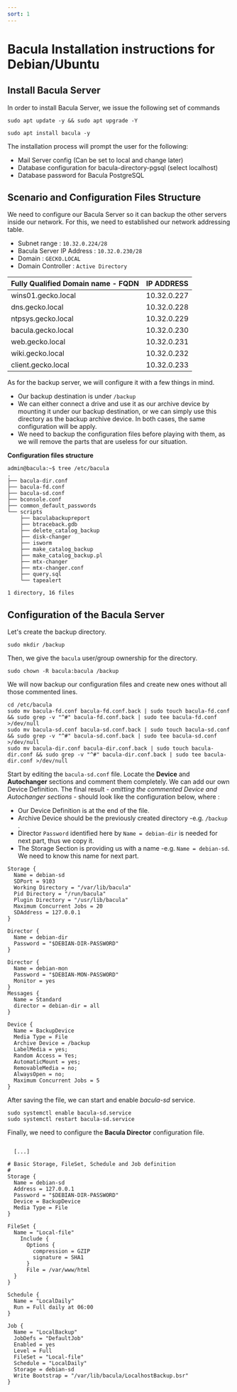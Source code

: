 ```yaml
---
sort: 1
---
```


# Bacula Installation instructions for Debian/Ubuntu



## Install Bacula Server

In order to install Bacula Server, we issue the following set of commands

```
sudo apt update -y && sudo apt upgrade -Y
```

```
sudo apt install bacula -y
```

The installation process will prompt the user for the following:

- Mail Server config (Can be set to local and change later)
- Database configuration for bacula-directory-pgsql (select localhost)
- Database password for Bacula PostgreSQL



## Scenario and Configuration Files Structure

We need to configure our Bacula Server so it can backup the other servers inside our network. For this, we need to established our network addressing table.

- Subnet range : `10.32.0.224/28`
- Bacula Server IP Address : `10.32.0.230/28`
- Domain : `GECKO.LOCAL`
- Domain Controller : `Active Directory`

| Fully Qualified Domain name - FQDN | IP ADDRESS  |
| ---------------------------------- | ----------- |
| wins01.gecko.local                 | 10.32.0.227 |
| dns.gecko.local                    | 10.32.0.228 |
| ntpsys.gecko.local                 | 10.32.0.229 |
| bacula.gecko.local                 | 10.32.0.230 |
| web.gecko.local                    | 10.32.0.231 |
| wiki.gecko.local                   | 10.32.0.232 |
| client.gecko.local                 | 10.32.0.233 |



As for the backup server, we will configure it with a few things in mind.

- Our backup destination is under `/backup`
- We can either connect a drive and use it as our archive device by mounting it under our backup destination, or we can simply use this directory as the backup archive device. In both cases, the same configuration will be apply.
- We need to backup the configuration files before playing with them, as we will remove the parts that are useless for our situation.

**Configuration files structure**

```
admin@bacula:~$ tree /etc/bacula
.
├── bacula-dir.conf
├── bacula-fd.conf
├── bacula-sd.conf
├── bconsole.conf
├── common_default_passwords
└── scripts
    ├── baculabackupreport
    ├── btraceback.gdb
    ├── delete_catalog_backup
    ├── disk-changer
    ├── isworm
    ├── make_catalog_backup
    ├── make_catalog_backup.pl
    ├── mtx-changer
    ├── mtx-changer.conf
    ├── query.sql
    └── tapealert

1 directory, 16 files
```



## Configuration of the Bacula Server

Let's create the backup directory.

```
sudo mkdir /backup
```

Then, we give the `bacula` user/group ownership for the directory.

```
sudo chown -R bacula:bacula /backup
```

We will now backup our configuration files and create new ones without all those commented lines.

```
cd /etc/bacula
sudo mv bacula-fd.conf bacula-fd.conf.back | sudo touch bacula-fd.conf && sudo grep -v "^#" bacula-fd.conf.back | sudo tee bacula-fd.conf >/dev/null
sudo mv bacula-sd.conf bacula-sd.conf.back | sudo touch bacula-sd.conf && sudo grep -v "^#" bacula-sd.conf.back | sudo tee bacula-sd.conf >/dev/null
sudo mv bacula-dir.conf bacula-dir.conf.back | sudo touch bacula-dir.conf && sudo grep -v "^#" bacula-dir.conf.back | sudo tee bacula-dir.conf >/dev/null
```

Start by editing the `bacula-sd.conf` file. Locate the **Device** and **Autochanger** sections and comment them completely. We can add our own Device Definition. The final result - *omitting the commented Device and Autochanger sections* - should look like the configuration below, where :

- Our Device Definition is at the end of the file.
- Archive Device should be the previously created directory -e.g. `/backup` .
- Director `Password` identified here by `Name = debian-dir` is needed for next part, thus we copy it.
- The Storage Section is providing us with a name -e.g. `Name = debian-sd`. We need to know this name for next part.

 ```
 Storage {
   Name = debian-sd
   SDPort = 9103
   Working Directory = "/var/lib/bacula"
   Pid Directory = "/run/bacula"
   Plugin Directory = "/usr/lib/bacula"
   Maximum Concurrent Jobs = 20
   SDAddress = 127.0.0.1
 }
 
 Director {
   Name = debian-dir
   Password = "$DEBIAN-DIR-PASSWORD"
 }
 
 Director {
   Name = debian-mon
   Password = "$DEBIAN-MON-PASSWORD"
   Monitor = yes
 }
 Messages {
   Name = Standard
   director = debian-dir = all
 }
 
 Device {
   Name = BackupDevice
   Media Type = File
   Archive Device = /backup
   LabelMedia = yes;
   Random Access = Yes;
   AutomaticMount = yes;
   RemovableMedia = no;
   AlwaysOpen = no;
   Maximum Concurrent Jobs = 5
 }
 ```

After saving the file, we can start and enable *bacula-sd* service.

```
sudo systemctl enable bacula-sd.service
sudo systemctl restart bacula-sd.service
```

Finally, we need to configure the **Bacula Director** configuration file.

```

  [...]

# Basic Storage, FileSet, Schedule and Job definition
#
Storage {
  Name = debian-sd
  Address = 127.0.0.1
  Password = "$DEBIAN-DIR-PASSWORD"
  Device = BackupDevice
  Media Type = File
}

FileSet {
  Name = "Local-file"
    Include {
      Options {
        compression = GZIP
        signature = SHA1
      }
      File = /var/www/html
  }
}

Schedule {
  Name = "LocalDaily"
  Run = Full daily at 06:00
}

Job {
  Name = "LocalBackup"
  JobDefs = "DefaultJob"
  Enabled = yes
  Level = Full
  FileSet = "Local-file"
  Schedule = "LocalDaily"
  Storage = debian-sd
  Write Bootstrap = "/var/lib/bacula/LocalhostBackup.bsr"
}
```

